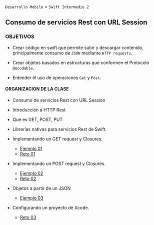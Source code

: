 
`Desarrollo Mobile` > `Swift Intermedio 2`
 
## Consumo de servicios Rest con URL Session

### OBJETIVOS 

- Crear código en swift que permite subir y descargar contenido, principalmente consumo de `JSON` mediante `HTTP requests`.

- Crear objetos basados en estructuras que conformen el Protocolo `Decodable`.

- Entender el uso de operaciones `Get` y `Post`.


#### ORGANIZACION DE LA CLASE 

- Consumo de servicios Rest con URL Session
- Introducción a HTTP Rest
- Que es GET, POST, PUT
- Librerías nativas para servicios Rest de Swift. 
- Implementando un GET request y Closures. 

	- [Ejemplo 01](Ejemplo-01)
	- [Reto 01](Reto-01)

- Implementando un POST request y Closures.

	- [Ejemplo 02](Ejemplo-02)
	- [Reto 02](Reto-02)

- Objetos a partir de un JSON

	- [Ejemplo 03](Ejemplo-03)

- Configurando un proyecto de Xcode.

	- [Reto 03](Reto-03)

